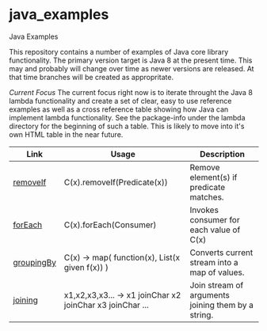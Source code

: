# java_examples
Java Examples

This repository contains a number of examples of Java core library functionality. 
The primary version target is Java 8 at the present time.  This may and probably will
change over time as newer versions are released. At that time branches will be created
as appropritate. 

*Current Focus*
The current focus right now is to iterate throught the Java 8 lambda functionality and
create a set of clear, easy to use reference examples as well as a cross reference table
showing how Java can implement lambda functionality.  See the package-info under the lambda
directory for the beginning of such a table.  This is likely to move into it's own HTML table
in the near future. 


| **Link** | **Usage** | **Description** |
| ---- | ---- | ----------- |
| [removeIf](src/main/java/net/ctalkobt/example/java/lambda/Collections/RemoveIf/RemoveIfExample.java) | C(x).removeIf(Predicate(x)) |Remove element(s) if predicate matches. |
| [forEach](src/main/java/net/ctalkobt/example/java/lambda/Collections/ForEach/ForEachExample.java) | C(x).forEach(Consumer) |Invokes consumer for each value of C(x) |
| [groupingBy](src/main/java/net/ctalkobt/example/java/lambda/Collectors/groupingBy/GroupingByExample.java) | C(x) -> map( function(x), List(x given f(x)) ) |Converts current stream into a map of values.  |
| [joining](src/main/java/net/ctalkobt/example/java/lambda/Collectors/joining/JoiningExample.java) | x1,x2,x3,x3... -> x1 joinChar x2 joinChar x3 joinChar ... |Join stream of arguments joining them by a string. |
